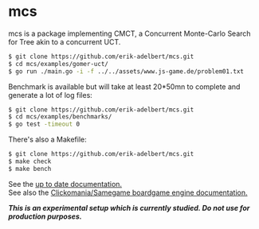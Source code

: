 # mcs
mcs is a package implementing CMCT, a Concurrent Monte-Carlo Search for Tree akin to a concurrent UCT.

```bash 
$ git clone https://github.com/erik-adelbert/mcs.git
$ cd mcs/examples/gomer-uct/
$ go run ./main.go -i -f ../../assets/www.js-game.de/problem01.txt
```

Benchmark is available but will take at least 20\*50mn to complete and generate a lot of log files:

```bash 
$ git clone https://github.com/erik-adelbert/mcs.git
$ cd mcs/examples/benchmarks/
$ go test -timeout 0
```

There's also a Makefile:

```bash 
$ git clone https://github.com/erik-adelbert/mcs.git
$ make check
$ make bench
```

See the [up to date documentation.](https://godoc.org/github.com/erik-adelbert/mcs/pkg/mcs)\
See also the [Clickomania/Samegame boardgame engine documentation.](https://godoc.org/github.com/erik-adelbert/mcs/pkg/game)

**_This is an experimental setup which is currently studied. Do not use for production purposes._**
